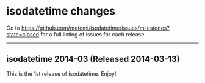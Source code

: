 # isodatetime changes

Go to https://github.com/metomi/isodatetime/issues/milestones?state=closed
for a full listing of issues for each release.

--------------------------------------------------------------------------------

## isodatetime 2014-03 (Released 2014-03-13)

This is the 1st release of isodatetime. Enjoy!

